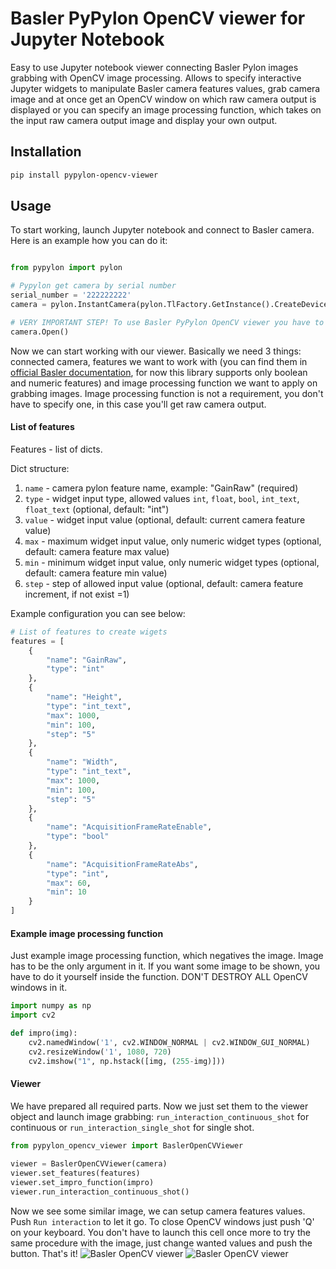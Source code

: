 # Basler PyPylon OpenCV viewer for Jupyter Notebook

Easy to use Jupyter notebook viewer connecting Basler Pylon images grabbing with OpenCV image processing.
Allows to specify interactive Jupyter widgets to manipulate Basler camera features values, grab camera image and at
once get an OpenCV window on which raw camera output is displayed or you can specify an image processing function,
which takes on the input raw camera output image and display your own output.

## Installation

```bash
pip install pypylon-opencv-viewer
```

## Usage

To start working, launch Jupyter notebook and connect to Basler camera. Here is an example how you can do it:
```python

from pypylon import pylon 

# Pypylon get camera by serial number
serial_number = '222222222'
camera = pylon.InstantCamera(pylon.TlFactory.GetInstance().CreateDevice(pylon.CDeviceInfo().SetFullName(serial_number)))

# VERY IMPORTANT STEP! To use Basler PyPylon OpenCV viewer you have to call .Open() method on you camera
camera.Open()
```

Now we can start working with our viewer. Basically we need 3 things: connected camera, features we want to work with
(you can find them in [official Basler documentation](https://docs.baslerweb.com/#t=en%2Ffeatures.htm&rhsearch=sdk), for
 now this library supports only boolean and numeric features) and image processing function we want to apply on grabbing
 images. Image processing function is not a requirement, you don't have to specify one, in this case you'll get raw
 camera output.
 
#### List of features
 
Features - list of dicts.

Dict structure:
1. `name`  - camera pylon feature name, example: "GainRaw" (required)
1. `type` - widget input type, allowed values `int`, `float`, `bool`, `int_text`, `float_text` (optional, default: "int")
1. `value` - widget input value (optional, default: current camera feature value)
1. `max` - maximum widget input value, only numeric widget types (optional, default: camera feature max value)
1. `min` - minimum widget input value, only numeric widget types (optional, default: camera feature min value)
1. `step` - step of allowed input value (optional, default: camera feature increment, if not exist =1)

Example configuration you can see below:

```python
# List of features to create wigets
features = [
    {
        "name": "GainRaw",
        "type": "int"
    },
    {
        "name": "Height",
        "type": "int_text",
        "max": 1000,
        "min": 100,
        "step": "5"
    },
    {
        "name": "Width",
        "type": "int_text",
        "max": 1000,
        "min": 100,
        "step": "5"
    },
    {
        "name": "AcquisitionFrameRateEnable",
        "type": "bool"
    },
    {
        "name": "AcquisitionFrameRateAbs",
        "type": "int",
        "max": 60,
        "min": 10
    }
]
```

#### Example image processing function
Just example image processing function, which negatives the image. Image has to be the only argument in it. 
If you want some image to be shown, you have to do it yourself inside the function. DON'T DESTROY
ALL OpenCV windows in it.

```python
import numpy as np
import cv2

def impro(img):
    cv2.namedWindow('1', cv2.WINDOW_NORMAL | cv2.WINDOW_GUI_NORMAL)
    cv2.resizeWindow('1', 1080, 720)
    cv2.imshow("1", np.hstack([img, (255-img)]))
```

#### Viewer
We have prepared all required parts. Now we just set them to the viewer object and launch image grabbing:
`run_interaction_continuous_shot` for continuous or `run_interaction_single_shot` for single shot.
```python
from pypylon_opencv_viewer import BaslerOpenCVViewer
    
viewer = BaslerOpenCVViewer(camera)
viewer.set_features(features)
viewer.set_impro_function(impro)
viewer.run_interaction_continuous_shot()
```

Now we see some similar image, we can setup camera features values. Push `Run interaction` to let it go.
To close OpenCV windows just push 'Q' on your keyboard. You don't have to launch this cell once more to try the same 
procedure with the image, just change wanted values and push the button. That's it!
![Basler OpenCV viewer](https://raw.githubusercontent.com/mbalatsko/pypylon-opencv-viewer/master/images/widget.PNG)
![Basler OpenCV viewer](https://raw.githubusercontent.com/mbalatsko/pypylon-opencv-viewer/master/images/opened.PNG)